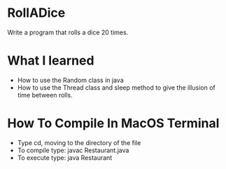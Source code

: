 # RollADice
Write a program that rolls a dice 20 times. 

# What I learned
- How to use the Random class in java 
- How to use the Thread class and sleep method to give the illusion of time between rolls. 

# How To Compile In MacOS Terminal

- Type cd, moving to the directory of the file
- To compile type: javac Restaurant.java
- To execute type: java Restaurant
